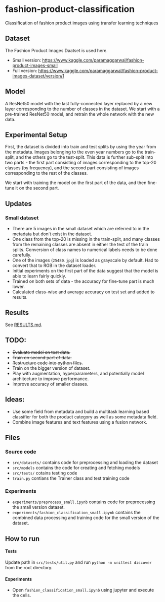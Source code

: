 # fashion-product-classification
Classification of fashion product images using transfer learning techniques

## Dataset
The Fashion Product Images Daatset is used here.
- Small version: https://www.kaggle.com/paramaggarwal/fashion-product-images-small
- Full version: https://www.kaggle.com/paramaggarwal/fashion-product-images-dataset/version/1

## Model
A ResNet50 model with the last fully-connected layer replaced by a new layer corresponding to the number of classes in the dataset. We start with a pre-trained ResNet50 model, and retrain the whole network with the new data.

## Experimental Setup
First, the dataset is divided into train and test splits by using the year from the metadata. Images belonging to the even year numbers go to the train-split, and the others go to the test-split. This data is further sub-split into two parts - the first part consisting of images corresponding to the top-20 classes (by frequency), and the second part consisting of images corresponding to the rest of the classes.

We start with training the model on the first part of the data, and then fine-tune it on the second part.

## Updates
### Small dataset
- There are 5 images in the small dataset which are referred to in the metadata but don't exist in the dataset.
- One class from the top-20 is missing in the train-split, and many classes from the remaining classes are absent in either the test of the train splits. Conversion of class names to numerical labels needs to be done carefully.
- One of the images (`25480.jpg`) is loaded as grayscale by default. Had to convert that to RGB in the dataset loader.
- Initial experiments on the first part of the data suggest that the model is able to learn fairly quickly.
- Trained on both sets of data - the accuracy for fine-tune part is much lower.
- Calculated class-wise and average accuracy on test set and added to results.

## Results
See [RESULTS.md](RESULTS.md).

## TODO:
- ~~Evaluate model on test data.~~
- ~~Train on second part of data.~~
- ~~Restructure code into python files.~~
- Train on the bigger version of dataset.
- Play with augmentation, hyperparameters, and potentially model architecture to improve performance.
- Improve accuracy of smaller classes.

## Ideas:
- Use some field from metadata and build a multitask learning based classifier for both the product category as well as some metadata field.
- Combine image features and text features using a fusion network.

## Files
### Source code
- `src/datasets/` contains code for preprocessing and loading the dataset
- `src/models` contains the code for creating and fetching models
- `src/tests/` cotains testing code
- `train.py` contians the Trainer class and test training code
### Experiments
- `experiments/preprocess_small.ipynb` contains code for preprocessing the small version dataset.
- `experiments/fashion_classification_small.ipynb` contains the combined data processing and training code for the small version of the dataset.

## How to run
#### Tests
Update path in `src/tests/util.py` and run `python -m unittest discover` from the root directory.
#### Experiments
- Open `fashion_classification_small.ipynb` using jupyter and execute the cells.
